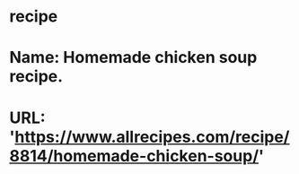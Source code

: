 # recipe
# Name: Homemade chicken soup recipe.
# URL: 'https://www.allrecipes.com/recipe/8814/homemade-chicken-soup/'
